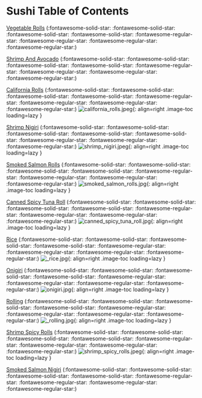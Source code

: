 # Sushi Table of Contents

[Vegetable Rolls](./vegetable_rolls) (:fontawesome-solid-star: :fontawesome-solid-star: :fontawesome-solid-star: :fontawesome-solid-star: :fontawesome-regular-star: :fontawesome-regular-star: :fontawesome-regular-star: :fontawesome-regular-star:)
<!-- TODO: Capture image -->

[Shrimp And Avocado](./shrimp_and_avocado) (:fontawesome-solid-star: :fontawesome-solid-star: :fontawesome-solid-star: :fontawesome-solid-star: :fontawesome-regular-star: :fontawesome-regular-star: :fontawesome-regular-star: :fontawesome-regular-star:)
<!-- TODO: Capture image -->

[California Rolls](./california_rolls) (:fontawesome-solid-star: :fontawesome-solid-star: :fontawesome-solid-star: :fontawesome-solid-star: :fontawesome-regular-star: :fontawesome-regular-star: :fontawesome-regular-star: :fontawesome-regular-star:)
![california_rolls.jpeg](./california_rolls.jpeg){: align=right .image-toc loading=lazy }

[Shrimp Nigiri](./shrimp_nigiri) (:fontawesome-solid-star: :fontawesome-solid-star: :fontawesome-solid-star: :fontawesome-solid-star: :fontawesome-solid-star: :fontawesome-regular-star: :fontawesome-regular-star: :fontawesome-regular-star:)
![shrimp_nigiri.jpeg](./shrimp_nigiri.jpeg){: align=right .image-toc loading=lazy }

[Smoked Salmon Rolls](./smoked_salmon_rolls) (:fontawesome-solid-star: :fontawesome-solid-star: :fontawesome-solid-star: :fontawesome-solid-star: :fontawesome-regular-star: :fontawesome-regular-star: :fontawesome-regular-star: :fontawesome-regular-star:)
![smoked_salmon_rolls.jpg](./smoked_salmon_rolls.jpg){: align=right .image-toc loading=lazy }

[Canned Spicy Tuna Roll](./canned_spicy_tuna_roll) (:fontawesome-solid-star: :fontawesome-solid-star: :fontawesome-solid-star: :fontawesome-solid-star: :fontawesome-regular-star: :fontawesome-regular-star: :fontawesome-regular-star: :fontawesome-regular-star:)
![canned_spicy_tuna_roll.jpg](./canned_spicy_tuna_roll.jpg){: align=right .image-toc loading=lazy }

[Rice](./_rice) (:fontawesome-solid-star: :fontawesome-solid-star: :fontawesome-solid-star: :fontawesome-solid-star: :fontawesome-regular-star: :fontawesome-regular-star: :fontawesome-regular-star: :fontawesome-regular-star:)
![_rice.jpg](./_rice.jpg){: align=right .image-toc loading=lazy }

[Onigiri](./onigiri) (:fontawesome-solid-star: :fontawesome-solid-star: :fontawesome-solid-star: :fontawesome-solid-star: :fontawesome-regular-star: :fontawesome-regular-star: :fontawesome-regular-star: :fontawesome-regular-star:)
![onigiri.jpg](./onigiri.jpg){: align=right .image-toc loading=lazy }

[Rolling](./_rolling) (:fontawesome-solid-star: :fontawesome-solid-star: :fontawesome-solid-star: :fontawesome-solid-star: :fontawesome-regular-star: :fontawesome-regular-star: :fontawesome-regular-star: :fontawesome-regular-star:)
![_rolling.jpg](./_rolling.jpg){: align=right .image-toc loading=lazy }

[Shrimp Spicy Rolls](./shrimp_spicy_rolls) (:fontawesome-solid-star: :fontawesome-solid-star: :fontawesome-solid-star: :fontawesome-solid-star: :fontawesome-regular-star: :fontawesome-regular-star: :fontawesome-regular-star: :fontawesome-regular-star:)
![shrimp_spicy_rolls.jpeg](./shrimp_spicy_rolls.jpeg){: align=right .image-toc loading=lazy }

[Smoked Salmon Nigiri](./smoked_salmon_nigiri) (:fontawesome-solid-star: :fontawesome-solid-star: :fontawesome-solid-star: :fontawesome-solid-star: :fontawesome-regular-star: :fontawesome-regular-star: :fontawesome-regular-star: :fontawesome-regular-star:)
<!-- TODO: Capture image -->